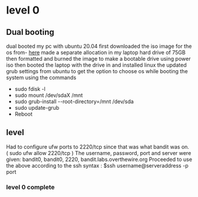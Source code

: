 # level 0
## Dual booting
dual booted my pc with ubuntu 20.04
first downloaded the iso image for the os from-
[here](https://releases.ubuntu.com/focal/)
made a separate allocation in my laptop hard drive of 75GB
then formatted and burned the image to make a bootable drive using power iso
then booted the laptop with the drive in and installed linux
the updated grub settings from ubuntu to get the option to choose os while booting the system using the commands
- sudo fdisk -l 
- sudo mount /dev/sdaX /mnt 
- sudo grub-install --root-directory=/mnt /dev/sda
- sudo update-grub
- Reboot
## level
Had to configure ufw ports to 2220/tcp since that was what bandit was on.
( sudo ufw allow 2220/tcp )
The username, password, port and server were given:
bandit0, bandit0, 2220, bandit.labs.overthewire.org
Proceeded to use the above according to the ssh syntax :
$ssh username@serveraddress -p port
### level 0 complete
